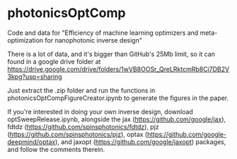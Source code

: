 # photonicsOptComp
Code and data for "Efficiency of machine learning optimizers and meta-optimization for nanophotonic inverse design"

There is a lot of data, and it's bigger than GitHub's 25Mb limit, so it can found in a google drive folder at https://drive.google.com/drive/folders/1wVB8OOSr_QreLRktcmRb8Ci7DB2V3kpg?usp=sharing

Just extract the .zip folder and run the functions in photonicsOptCompFigureCreator.ipynb to generate the figures in the paper.

If you're interested in doing your own inverse design, download optSweepRelease.ipynb, alongside the jax (https://github.com/google/jax), fdtdz (https://github.com/spinsphotonics/fdtdz), pjz (https://github.com/spinsphotonics/pjz), optax (https://github.com/google-deepmind/optax), and jaxopt (https://github.com/google/jaxopt) packages, and follow the comments therein.
